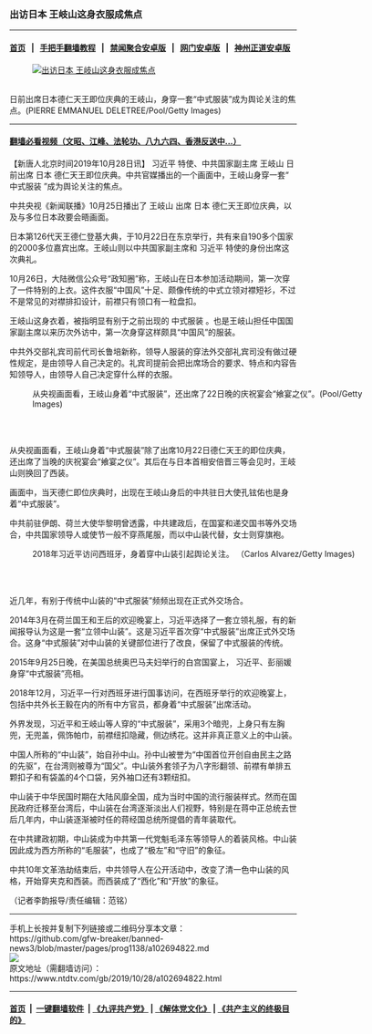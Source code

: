 ### 出访日本 王岐山这身衣服成焦点
------------------------

#### [首页](https://github.com/gfw-breaker/banned-news3/blob/master/README.md) &nbsp;&nbsp;|&nbsp;&nbsp; [手把手翻墙教程](https://github.com/gfw-breaker/guides/wiki) &nbsp;&nbsp;|&nbsp;&nbsp; [禁闻聚合安卓版](https://github.com/gfw-breaker/bn-android) &nbsp;&nbsp;|&nbsp;&nbsp; [网门安卓版](https://github.com/oGate2/oGate) &nbsp;&nbsp;|&nbsp;&nbsp; [神州正道安卓版](https://github.com/SzzdOgate/update) 



<div><div class="featured_image">
 <a href="https://i.ntdtv.com/assets/uploads/2019/10/GettyImages-1182657692.jpg" target="_blank">
  <figure>
   <img alt="出访日本 王岐山这身衣服成焦点" src="https://i.ntdtv.com/assets/uploads/2019/10/GettyImages-1182657692-800x450.jpg"/>
  </figure><br/>
 </a>
 <span class="caption">
  日前出席日本德仁天王即位庆典的王岐山，身穿一套“中式服装”成为舆论关注的焦点。(PIERRE EMMANUEL DELETREE/Pool/Getty Images)
 </span>
</div>
</div><hr/>

#### [翻墙必看视频（文昭、江峰、法轮功、八九六四、香港反送中...）](https://github.com/gfw-breaker/banned-news3/blob/master/pages/links.md)

<div><div class="post_content" itemprop="articleBody">
 <p>
  【新唐人北京时间2019年10月28日讯】
  <ok href="https://www.ntdtv.com/gb/习近平.htm">
   习近平
  </ok>
  特使、中共国家副主席
  <ok href="https://www.ntdtv.com/gb/王岐山.htm">
   王岐山
  </ok>
  日前出席
  <ok href="https://www.ntdtv.com/gb/日本.htm">
   日本
  </ok>
  德仁天王即位庆典。中共官媒播出的一个画面中，王岐山身穿一套“
  <ok href="https://www.ntdtv.com/gb/中式服装.htm">
   中式服装
  </ok>
  ”成为舆论关注的焦点。
 </p>
 <p>
  中共央视《新闻联播》10月25日播出了
  <ok href="https://www.ntdtv.com/gb/王岐山.htm">
   王岐山
  </ok>
  出席
  <ok href="https://www.ntdtv.com/gb/日本.htm">
   日本
  </ok>
  德仁天王即位庆典，以及与多位日本政要会晤画面。
 </p>
 <p>
  日本第126代天王德仁登基大典，于10月22日在东京举行，共有来自190多个国家的2000多位嘉宾出席。王岐山则以中共国家副主席和
  <ok href="https://www.ntdtv.com/gb/习近平.htm">
   习近平
  </ok>
  特使的身份出席这次典礼。
 </p>
 <p>
  10月26日，大陆微信公众号“政知圈”称，王岐山在日本参加活动期间，第一次穿了一件特别的上衣。这件衣服“中国风”十足、颇像传统的中式立领对襟短衫，不过不是常见的对襟排扣设计，前襟只有领口有一粒盘扣。
 </p>
 <p>
  王岐山这身衣着，被指明显有别于之前出现的
  <ok href="https://www.ntdtv.com/gb/中式服装.htm">
   中式服装
  </ok>
  。也是王岐山担任中国国家副主席以来历次外访中，第一次身穿这样颇具“中国风”的服装。
 </p>
 <p>
  中共外交部礼宾司前代司长鲁培新称，领导人服装的穿法外交部礼宾司没有做过硬性规定，是由领导人自己决定的。礼宾司提前会把出席场合的要求、特点和内容告知领导人，由领导人自己决定穿什么样的衣服。
 </p>
 <figure class="wp-caption alignnone" id="attachment_102694826" style="width: 600px">
  <ok href="https://i.ntdtv.com/assets/uploads/2019/10/GettyImages-1182573708-1.jpg">
   <img alt="" class="size-medium wp-image-102694826" src="https://i.ntdtv.com/assets/uploads/2019/10/GettyImages-1182573708-1-600x338.jpg"/>
  </ok>
  <br/><figcaption class="wp-caption-text">
   从央视画面看，王岐山身着“中式服装”，还出席了22日晚的庆祝宴会“飨宴之仪”。(Pool/Getty Images)
  </figcaption><br/>
 </figure><br/>
 <p>
  从央视画面看，王岐山身着“中式服装”除了出席10月22日德仁天王的即位庆典，还出席了当晚的庆祝宴会“飨宴之仪”。其后在与日本首相安倍晋三等会见时，王岐山则换回了西装。
 </p>
 <p>
  画面中，当天德仁即位庆典时，出现在王岐山身后的中共驻日大使孔铉佑也是身着“中式服装”。
 </p>
 <p>
  中共前驻伊朗、荷兰大使华黎明曾透露，中共建政后，在国宴和递交国书等外交场合，中共国家领导人或使节一般不穿燕尾服，而以中山装代替，女士则穿旗袍。
 </p>
 <figure class="wp-caption alignnone" id="attachment_102694823" style="width: 600px">
  <ok href="https://i.ntdtv.com/assets/uploads/2019/10/p9157731a193413139.jpg">
   <img alt="" class="size-medium wp-image-102694823" src="https://i.ntdtv.com/assets/uploads/2019/10/p9157731a193413139-600x338.jpg"/>
  </ok>
  <br/><figcaption class="wp-caption-text">
   2018年习近平访问西班牙，身着穿中山装引起舆论关注。 （Carlos Alvarez/Getty Images)
  </figcaption><br/>
 </figure><br/>
 <p>
  近几年，有别于传统中山装的“中式服装”频频出现在正式外交场合。
 </p>
 <p>
  2014年3月在荷兰国王和王后的欢迎晚宴上，习近平选择了一套立领礼服，有的新闻报导认为这是一套“立领中山装”。这是习近平首次穿“中式服装”出席正式外交场合。这身“中式服装”对中山装的关键部位进行了改良，保留了中式服装的传统。
 </p>
 <p>
  2015年9月25日晚，在美国总统奥巴马夫妇举行的白宫国宴上， 习近平、彭丽媛身穿“中式服装”亮相。
 </p>
 <p>
  2018年12月，习近平一行对西班牙进行国事访问，在西班牙举行的欢迎晚宴上，包括中共外长王毅在内的所有中方官员，都身着“中式服装”出席活动。
 </p>
 <p>
  外界发现，习近平和王岐山等人穿的“中式服装”，采用3个暗兜，上身只有左胸兜，无兜盖，佩饰帕巾，前襟纽扣隐藏，侧边绣花。这并非真正意义上的中山装。
 </p>
 <p>
  中国人所称的“中山装”，始自孙中山。孙中山被誉为“中国首位开创自由民主之路的先驱”，在台湾则被尊为“国父”。中山装外套领子为八字形翻领、前襟有单排五颗扣子和有袋盖的4个口袋，另外袖口还有3颗纽扣。
 </p>
 <p>
  中山装于中华民国时期在大陆风靡全国，成为当时中国的流行服装样式。然而在国民政府迁移至台湾后，中山装在台湾逐渐淡出人们视野，特别是在蒋中正总统去世后几年内，中山装逐渐被时任的蒋经国总统所提倡的青年装取代。
 </p>
 <p>
  在中共建政初期，中山装成为中共第一代党魁毛泽东等领导人的着装风格。中山装因此成为西方所称的“毛服装”，也成了“极左”和“守旧”的象征。
 </p>
 <p>
  中共10年文革浩劫结束后，中共领导人在公开活动中，改变了清一色中山装的风格，开始穿夹克和西装。而西装成了“西化”和“开放”的象征。
 </p>
 <p>
  （记者李韵报导/责任编辑：范铭）
 </p>
 <div class="single_ad">
 </div>
</div>
</div>
<hr/>
手机上长按并复制下列链接或二维码分享本文章：<br/>
https://github.com/gfw-breaker/banned-news3/blob/master/pages/prog1138/a102694822.md <br/>
<a href='https://github.com/gfw-breaker/banned-news3/blob/master/pages/prog1138/a102694822.md'><img src='https://github.com/gfw-breaker/banned-news3/blob/master/pages/prog1138/a102694822.md.png'/></a> <br/>
原文地址（需翻墙访问）：https://www.ntdtv.com/gb/2019/10/28/a102694822.html


------------------------
#### [首页](https://github.com/gfw-breaker/banned-news3/blob/master/README.md) &nbsp;|&nbsp; [一键翻墙软件](https://github.com/gfw-breaker/nogfw/blob/master/README.md) &nbsp;| [《九评共产党》](https://github.com/gfw-breaker/9ping.md/blob/master/README.md#九评之一评共产党是什么) | [《解体党文化》](https://github.com/gfw-breaker/jtdwh.md/blob/master/README.md) | [《共产主义的终极目的》](https://github.com/gfw-breaker/gczydzjmd.md/blob/master/README.md)


<img src='http://gfw-breaker.win/banned-news3/pages/prog1138/a102694822.md' width='0px' height='0px'/>